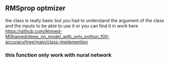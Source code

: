 ## RMSprop optmizer 
the class  is really basic but you had to understand the argument of the class and the inputs 
to be able to use it or you can find it in work here https://github.com/Ahmed-M0hamed/deep_nn_model_with_only_python_100-accuracy/tree/main/class-implemention 

### this function only work with nural network
